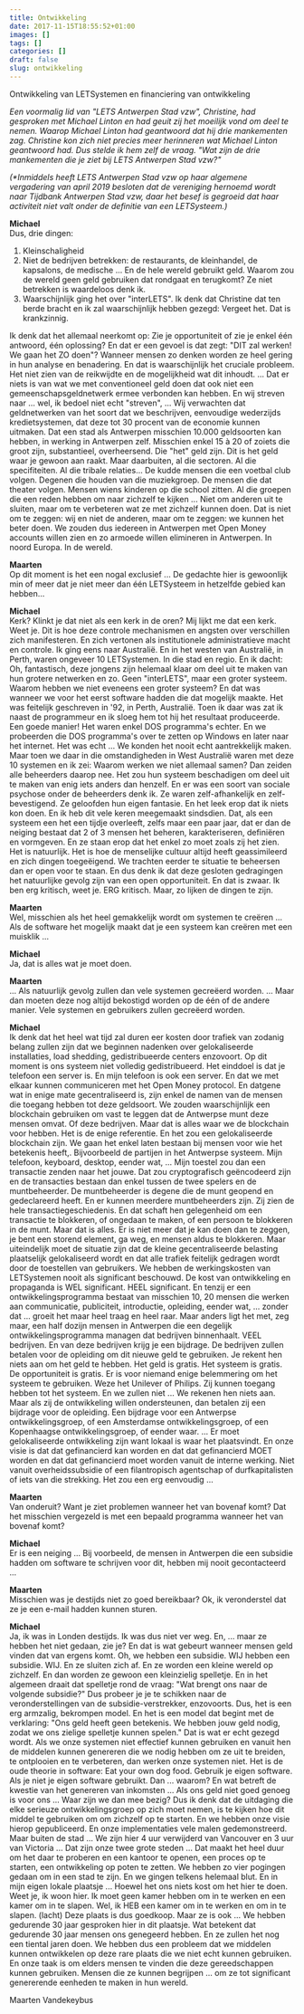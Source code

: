 ```yaml
---
title: Ontwikkeling
date: 2017-11-15T18:55:52+01:00
images: []
tags: []
categories: []
draft: false
slug: ontwikkeling
---
```


Ontwikkeling van LETSystemen
en financiering van ontwikkeling

_Een voormalig lid van "LETS Antwerpen Stad vzw", Christine, had gesproken met Michael Linton en had geuit zij het moeilijk vond om deel te nemen. Waarop Michael Linton had geantwoord dat hij drie mankementen zag. Christine kon zich niet precies meer herinneren wat Michael Linton geantwoord had. Dus stelde ik hem zelf de vraag. "Wat zijn de drie mankementen die je ziet bij LETS Antwerpen Stad vzw?"_

_(*Inmiddels heeft LETS Antwerpen Stad vzw op haar algemene vergadering van april 2019 besloten dat de vereniging hernoemd wordt naar Tijdbank Antwerpen Stad vzw, daar het besef is gegroeid dat haar activiteit niet valt onder de definitie van een LETSysteem.)_

**Michael**\
Dus, drie dingen:

1. Kleinschaligheid
2. Niet de bedrijven betrekken: de restaurants, de kleinhandel, de kapsalons, de medische ... En de hele wereld gebruikt geld. Waarom zou de wereld geen geld gebruiken dat rondgaat en terugkomt? Ze niet betrekken is waardeloos denk ik.
3. Waarschijnlijk ging het over "interLETS". Ik denk dat Christine dat ten berde bracht en ik zal waarschijnlijk hebben gezegd: Vergeet het. Dat is krankzinnig.

Ik denk dat het allemaal neerkomt op: Zie je opportuniteit of zie je enkel één antwoord, één oplossing? En dat er een gevoel is dat zegt: "DIT zal werken! We gaan het ZO doen"? Wanneer mensen zo denken worden ze heel gering in hun analyse en benadering. En dat is waarschijnlijk het cruciale probleem.
Het niet zien van de reikwijdte en de mogelijkheid wat dit inhoudt. ... Dat er niets is van wat we met conventioneel geld doen dat ook niet een gemeenschapsgeldnetwerk ermee verbonden kan hebben. En wij streven naar ... wel, ik bedoel niet echt "streven", ... Wij verwachten dat geldnetwerken van het soort dat we beschrijven, eenvoudige wederzijds kredietsystemen, dat deze tot 30 procent van de economie kunnen uitmaken. Dat een stad als Antwerpen misschien 10.000 geldsoorten kan hebben, in werking in Antwerpen zelf. Misschien enkel 15 à 20 of zoiets die groot zijn, substantieel, overheersend. Die "het" geld zijn. Dit is het geld waar je gewoon aan raakt. Maar daarbuiten, al die sectoren. Al die specifiteiten. Al die tribale relaties... De kudde mensen die een voetbal club volgen. Degenen die houden van die muziekgroep. De mensen die dat theater volgen. Mensen wiens kinderen op die school zitten. Al die groepen die een reden hebben om naar zichzelf te kijken ... Niet om anderen uit te sluiten, maar om te verbeteren wat ze met zichzelf kunnen doen.
Dat is niet om te zeggen: wij en niet de anderen, maar om te zeggen: we kunnen het beter doen. We zouden dus iedereen in Antwerpen met Open Money accounts willen zien en zo armoede willen elimineren in Antwerpen. In noord Europa. In de wereld.

**Maarten**\
Op dit moment is het een nogal exclusief ... De gedachte hier is gewoonlijk min of meer dat je niet meer dan één LETSysteem in hetzelfde gebied kan hebben...

**Michael**\
Kerk? Klinkt je dat niet als een kerk in de oren? Mij lijkt me dat een kerk.
Weet je. Dit is hoe deze controle mechanismen en angsten over verschillen zich manifesteren. En zich vertonen als institutionele administratieve macht en controle.
Ik ging eens naar Australië. En in het westen van Australië, in Perth, waren ongeveer 10 LETSystemen. In die stad en regio. En ik dacht: Oh, fantastisch, deze jongens zijn helemaal klaar om deel uit te maken van hun grotere netwerken en zo. Geen "interLETS", maar een groter systeem. Waarom hebben we niet eveneens een groter systeem? En dat was wanneer we voor het eerst software hadden die dat mogelijk maakte. Het was feitelijk geschreven in '92, in Perth, Australië. Toen ik daar was zat ik naast de programmeur en ik sloeg hem tot hij het resultaat produceerde. Een goede manier! Het waren enkel DOS programma's echter. En we probeerden die DOS programma's over te zetten op Windows en later naar het internet. Het was echt ... We konden het nooit echt aantrekkelijk maken. Maar toen we daar in die omstandigheden in West Australië waren met deze 10 systemen en ik zei: Waarom werken we niet allemaal samen? Dan zeiden alle beheerders daarop nee. Het zou hun systeem beschadigen om deel uit te maken van enig iets anders dan henzelf. En er was een soort van sociale psychose onder de beheerders denk ik. Ze waren zelf-afhankelijk en zelf-bevestigend. Ze geloofden hun eigen fantasie. En het leek erop dat ik niets kon doen.
En ik heb dit vele keren meegemaakt sindsdien. Dat, als een systeem een het een tijdje overleeft, zelfs maar een paar jaar, dat er dan de neiging bestaat dat 2 of 3 mensen het beheren, karakteriseren, definiëren en vormgeven. En ze staan erop dat het enkel zo moet zoals zij het zien. Het is natuurlijk. Het is hoe de menselijke cultuur altijd heeft geassimileerd en zich dingen toegeëigend. We trachten eerder te situatie te beheersen dan er open voor te staan. En dus denk ik dat deze gesloten gedragingen het natuurlijke gevolg zijn van een open opportuniteit. En dat is zwaar. Ik ben erg kritisch, weet je. ERG kritisch. Maar, zo lijken de dingen te zijn.

**Maarten**\
Wel, misschien als het heel gemakkelijk wordt om systemen te creëren ... Als de software het mogelijk maakt dat je een systeem kan creëren met een muisklik ...

**Michael**\
Ja, dat is alles wat je moet doen.

**Maarten**\
... Als natuurlijk gevolg zullen dan vele systemen gecreëerd worden.
... Maar dan moeten deze nog altijd bekostigd worden op de één of de andere manier. Vele systemen en gebruikers zullen gecreëerd worden.

**Michael**\
Ik denk dat het heel wat tijd zal duren eer kosten door trafiek van zodanig belang zullen zijn dat we beginnen nadenken over gelokaliseerde installaties, load shedding, gedistribueerde centers enzovoort. Op dit moment is ons systeem niet volledig gedistribueerd.
Het einddoel is dat je telefoon een server is. En mijn telefoon is ook een server. En dat we met elkaar kunnen communiceren met het Open Money protocol. En datgene wat in enige mate gecentraliseerd is, zijn enkel de namen van de mensen die toegang hebben tot deze geldsoort. We zouden waarschijnlijk een blockchain gebruiken om vast te leggen dat de Antwerpse munt deze mensen omvat. Of deze bedrijven. Maar dat is alles waar we de blockchain  voor hebben. Het is de enige referentie. En het zou een gelokaliseerde blockchain zijn. We gaan het enkel laten bestaan
bij mensen voor wie het betekenis heeft,. Bijvoorbeeld de partijen in het Antwerpse systeem. Mijn telefoon, keyboard, desktop, eender wat, ... Mijn toestel zou dan een transactie zenden naar het jouwe. Dat zou cryptografisch geëncodeerd zijn en de transacties bestaan dan enkel tussen de twee spelers en de muntbeheerder.
De muntbeheerder is degene die de munt geopend en gedeclareerd heeft. En er kunnen meerdere muntbeheerders zijn. Zij zien de hele transactiegeschiedenis. En dat schaft hen gelegenheid om een transactie te blokkeren, of ongedaan te maken, of een persoon te blokkeren in de munt. Maar dat is alles. Er is niet meer dat je kan doen dan te zeggen, je bent een storend element, ga weg, en mensen aldus te blokkeren.
Maar uiteindelijk moet de situatie zijn dat de kleine gecentraliseerde belasting plaatselijk gelokaliseerd wordt en dat alle trafiek feitelijk gedragen wordt door de toestellen van gebruikers.
We hebben de werkingskosten van LETSystemen nooit als significant beschouwd.
De kost van ontwikkeling en propaganda is WEL significant. HEEL significant. En tenzij er een ontwikkelingsprogramma bestaat van misschien 10, 20 mensen die werken aan communicatie, publiciteit, introductie, opleiding, eender wat, ... zonder dat ... groeit het maar heel traag en heel raar. Maar anders ligt het met, zeg maar, een half dozijn mensen in Antwerpen die een degelijk ontwikkelingsprogramma managen dat bedrijven binnenhaalt. VEEL bedrijven.
En van deze bedrijven krijg je een bijdrage. De bedrijven zullen betalen voor de opleiding om dit nieuwe geld te gebruiken. Je rekent hen niets aan om het geld te hebben. Het geld is gratis. Het systeem is gratis. De opportuniteit is gratis. Er is voor niemand enige belemmering om het systeem te gebruiken. Weze het Unilever of Philips. Zij kunnen toegang hebben tot het systeem. En we zullen niet ... We rekenen hen niets aan. Maar als zij de ontwikkeling willen ondersteunen, dan betalen zij een bijdrage voor de opleiding. Een bijdrage voor een Antwerpse ontwikkelingsgroep, of een Amsterdamse ontwikkelingsgroep, of een Kopenhaagse ontwikkelingsgroep, of eender waar. ... Er moet gelokaliseerde ontwikkeling zijn want lokaal is waar het plaatsvindt.
En onze visie is dat dat gefinancierd kan worden en dat dat gefinancierd MOET worden en dat dat gefinancierd moet worden vanuit de interne werking. Niet vanuit overheidssubsidie of een filantropisch agentschap of durfkapitalisten of iets van die strekking. Het zou een erg eenvoudig ...

**Maarten**\
Van onderuit? Want je ziet problemen wanneer het van bovenaf komt? Dat het misschien vergezeld is met een bepaald programma wanneer het van bovenaf komt?

**Michael**\
Er is een neiging ... Bij voorbeeld, de mensen in Antwerpen die een subsidie hadden om software te schrijven voor dit, hebben mij nooit gecontacteerd ...

**Maarten**\
Misschien was je destijds niet zo goed bereikbaar? Ok, ik veronderstel dat ze je een e-mail hadden kunnen sturen.

**Michael**\
Ja, ik was in Londen destijds. Ik was dus niet ver weg. En, ... maar ze hebben het niet gedaan, zie je? En dat is wat gebeurt wanneer mensen geld vinden dat van ergens komt. Oh, we hebben een subsidie. WIJ hebben een subsidie. WIJ. En ze sluiten zich af. En ze worden een kleine wereld op zichzelf. En dan worden ze gewoon een kleinzielig spelletje. En in het algemeen draait dat spelletje rond de vraag: "Wat brengt ons naar de volgende subsidie?" Dus probeer je je te schikken naar de veronderstellingen van de subsidie-verstrekker, enzovoorts. Dus, het is een erg armzalig, bekrompen model. En het is een model dat begint met de verklaring: "Ons geld heeft geen betekenis. We hebben jouw geld nodig, zodat we ons zielige spelletje kunnen spelen." Dat is wat er echt gezegd wordt. Als we onze systemen niet effectief kunnen gebruiken en vanuit hen de middelen kunnen genereren die we nodig hebben om ze uit te breiden, te ontplooien en te verbeteren, dan werken onze systemen niet. Het is de oude theorie in software: Eat your own dog food. Gebruik je eigen software. Als je niet je eigen software gebruikt. Dan ... waarom? En wat betreft de kwestie van het genereren van inkomsten ... Als ons geld niet goed genoeg is voor ons ... Waar zijn we dan mee bezig? Dus ik denk dat de uitdaging die elke serieuze ontwikkelingsgroep op zich moet nemen, is te kijken hoe dit middel te gebruiken om om zichzelf op te starten.
En we hebben onze visie hierop gepubliceerd. En onze implementaties vele malen gedemonstreerd. Maar buiten de stad  ... We zijn hier 4 uur verwijderd van Vancouver en 3 uur van Victoria ... Dat zijn onze twee grote steden ... Dat maakt het heel duur om het daar te proberen en een kantoor te openen, een proces op te starten, een ontwikkeling op poten te zetten. We hebben zo vier pogingen gedaan om in een stad te zijn. En we gingen telkens helemaal blut.
En in mijn eigen lokale plaatsje ... Hoewel het ons niets kost om het hier te doen. Weet je, ik woon hier. Ik moet geen kamer hebben om in te werken en een kamer om in te slapen. Wel, ik HEB een kamer om in te werken en om in te slapen. (lacht) Deze plaats is dus goedkoop. Maar ze is ook ... We hebben gedurende 30 jaar gesproken hier in dit plaatsje. Wat betekent dat gedurende 30 jaar mensen ons genegeerd hebben. En ze zullen het nog een tiental jaren doen. We hebben dus een probleem dat we middelen kunnen ontwikkelen op deze rare plaats die we niet echt kunnen gebruiken. En onze taak is om elders mensen te vinden die deze gereedschappen kunnen gebruiken. Mensen die ze kunnen begrijpen ... om ze tot significant genererende eenheden te maken in hun wereld.

Maarten Vandekeybus
